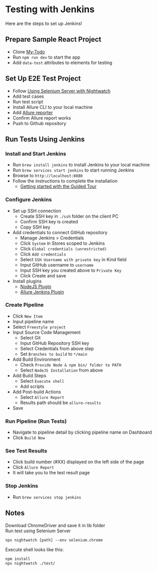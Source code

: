 # Testing with Jenkins

Here are the steps to set up Jenkins!

## Prepare Sample React Project

- Clone [My-Todo](https://github.com/Mr-Ayush25/My-Todo)
- Run `npm run dev` to start the app
- Add `data-test` attributes to elements for testing

## Set Up E2E Test Project

- Follow [Using Selenium Server with Nightwatch](https://nightwatchjs.org/guide/quickstarts/create-and-run-a-test-with-selenium-server.html)
- Add test cases
- Run test script
- Install Allure CLI to your local machine
- Add [Allure reporter](https://nightwatchjs.org/guide/reporters/use-nightwatch-allure-reporter.html)
- Confirm Allure report works
- Push to Github repository

## Run Tests Using Jenkins

### Install and Start Jenkins

- Run `brew install jenkins` to install Jenkins to your local machine
- Run `brew services start jenkins` to start running Jenkins
- Browse to `http://localhost:8080`
- Follow the instructions to complete the installation
  - [Getting started with the Guided Tour ](https://www.jenkins.io/doc/pipeline/tour/getting-started/)

### Configure Jenkins

- Set up SSH connection
  - Create SSH key in `./ssh` folder on the client PC
  - Confirm SSH key is created
  - Copy SSH key
- Add credentials to connect GitHub repository
  - Manage Jenkins > Credentials
  - Click `System` in Stores scoped to Jenkins
  - Click `Global credentials (unrestricted)`
  - Click `Add credentials`
  - Select `SSH Username with private key` in Kind field
  - Input GitHub username to `username`
  - Input SSH key you created above to `Private Key`
  - Click Create and save
- Install plugins
  - [NodeJS Plugin](https://plugins.jenkins.io/nodejs)
  - [Allure Jenkins Plugin](https://plugins.jenkins.io/allure-jenkins-plugin)

### Create Pipeline

- Click `New Item`
- Input pipeline name
- Select `Freestyle project`
- Input Source Code Management
  - Select Git
  - Input GitHub Repository SSH key
  - Select Credentials from above step
  - Set `Branches to build` to `*/main`
- Add Build Environment
  - Check `Provide Node & npm bin/ folder to PATH`
  - Select `NodeJS Installation` from above
- Add Build Steps
  - Select `Execute shell`
  - Add scripts
- Add Post-build Actions
  - Select `Allure Report`
  - Results path should be `allure-results`
- Save

### Run Pipeline (Run Tests)

- Navigate to pipeline detail by clicking pipeline name on Dashboard
- Click `Build Now`

### See Test Results

- Click build number (#XX) displayed on the left side of the page
- Click `Allure Report`
- It will take you to the test result page

### Stop Jenkins

- Run `brew services stop jenkins`

## Notes

Download ChromeDriver and save it in lib folder  
Run test using Selenium Server

```
npx nightwatch [path] --env selenium.chrome
```

Execute shell looks like this:

```shell
npm install
npx nightwatch ./test/
```

